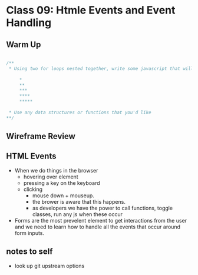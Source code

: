 # Class 09: Htmle Events and Event Handling

## Warm Up

```javascript

/**
 * Using two for loops nested together, write some javascript that will print into the console this pattern:
 
     *
     ** 
     ***
     ****
     *****
 
 * Use any data structures or functions that you'd like
**/

```

## Wireframe Review

## HTML Events

- When we do things in the browser
  - hovering over element
  - pressing a key on the keyboard
  - clicking
    - mouse down + mouseup.
    - the brower is aware that this happens.
    - as developers we have the power to call functions, toggle classes, run any js when these occur
- Forms are the most prevelent element to get interactions from the user and we need to learn how to handle all the events that occur around form inputs. 

## notes to self

- look up git upstream options



